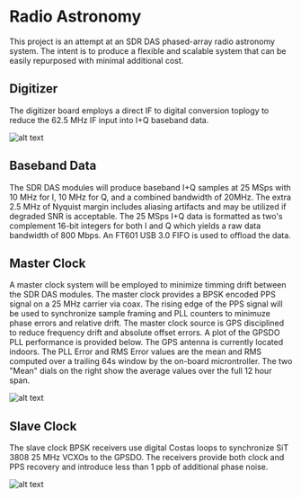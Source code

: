 # Radio Astronomy
This project is an attempt at an SDR DAS phased-array radio astronomy system.  The intent is to produce a flexible and scalable system that can be easily repurposed with minimal additional cost.

## Digitizer
The digitizer board employs a direct IF to digital conversion toplogy to reduce the 62.5 MHz IF input into I+Q baseband data.

![alt text][digitzer]


## Baseband Data
The SDR DAS modules will produce baseband I+Q samples at 25 MSps with 10 MHz for I, 10 MHz for Q, and a combined bandwidth of 20MHz.  The extra 2.5 MHz of Nyquist margin includes aliasing artifacts and may be utilized if degraded SNR is acceptable.  The 25 MSps I+Q data is formatted as two's complement 16-bit integers for both I and Q which yields a raw data bandwidth of 800 Mbps.  An FT601 USB 3.0 FIFO is used to offload the data.

## Master Clock
A master clock system will be employed to minimize timming drift between the SDR DAS modules.  The master clock provides a BPSK encoded PPS signal on a 25 MHz carrier via coax.  The rising edge of the PPS signal will be used to synchronize sample framing and PLL counters to minimuze phase errors and relative drift.  The master clock source is GPS disciplined to reduce frequency drift and absolute offset errors.  A plot of the GPSDO PLL performance is provided below.  The GPS antenna is currently located indoors.  The PLL Error and RMS Error values are the mean and RMS computed over a trailing 64s window by the on-board microntroller.  The two "Mean" dials on the right show the average values over the full 12 hour span.

![alt text][gpsdo]

## Slave Clock
The slave clock BPSK receivers use digital Costas loops to synchronize SiT 3808 25 MHz VCXOs to the GPSDO.  The receivers provide both clock and PPS recovery and introduce less than 1 ppb of additional phase noise.

![alt text][slave_clock]


[digitzer]: https://github.com/rjrouquette/radio_astronomy/raw/master/images/digitizer_block_diagram.png "Block Diagram"
[gpsdo]: https://github.com/rjrouquette/radio_astronomy/raw/master/images/gpsdo_grafana.png "GPSDO Performance"
[slave_clock]: https://github.com/rjrouquette/radio_astronomy/raw/master/images/slave_clock_diagram.png "Block Diagram"
